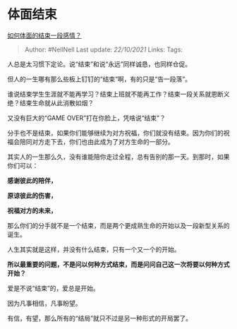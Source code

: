 # 体面结束
[如何体面的结束一段感情？](https://www.zhihu.com/question/294412231/answer/2181331021)

> Author: #NellNell 
> Last update: *22/10/2021* 
> Links:
> Tags:    

人总是太习惯下定论。说“结束”和说“永远”同样诚恳，也同样仓促。

但人的一生哪有那么些板上钉钉的“结束”啊，有的只是“告一段落”。

谁说结束学生生涯就不能再学习？结束上班就不能再工作？结束一段关系就恩断义绝？结束生命就从此消散如烟？

又没有巨大的“GAME OVER”打在你脸上，凭啥说“结束”？

分手也不是结束，如果你们能够继续为对方祝福，你们就没有结束。因为你们的祝福会陪同对方走下去，你们也由此成为了对方生命的一部分。

其实人的一生那么久，没有谁能陪你走过全程，总有告别的那一天。到那时，如果你们可以：

**感谢彼此的陪伴，**

**原谅彼此的伤害，**

**祝福对方的未来，**

那么你们的分手就不是一个结束，而是两个更成熟生命的开始以及一段新型关系的诞生。

人生其实就是这样，并没有什么结束，只有一个又一个的开始。

**所以最重要的问题，不是问以何种方式结束，而是问问自己这一次将要以何种方式开始？**

爱是不说“结束”的，爱总是开始。

因为凡事相信，凡事盼望。

有信，有望，那么所有的“结局”就只不过是另一种形式的开局罢了。

  
  